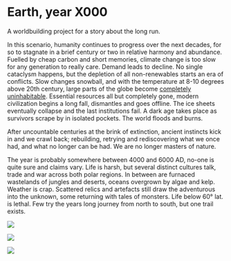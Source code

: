 Earth, year X000
================

A worldbuilding project for a story about the long run.

In this scenario, humanity continues to progress over the next decades, for so to stagnate in a brief century or two in relative harmony and abundance. Fuelled by cheap carbon and short memories, climate change is too slow for any generation to really care. Demand leads to decline. No single cataclysm happens, but the depletion of all non-renewables starts an era of conflicts. Slow changes snowball, and with the temperature at 8-10 degrees above 20th century, large parts of the globe become [completely uninhabitable](https://en.wikipedia.org/wiki/Wet-bulb_temperature#Wet-bulb_temperature_and_health). Essential resources all but completely gone, modern civilization begins a long fall, dismantles and goes offline. The ice sheets eventually collapse and the last institutions fail. A dark age takes place as survivors scrape by in isolated pockets. The world floods and burns.

After uncountable centuries at the brink of extinction, ancient instincts kick in and we crawl back; rebuilding, retrying and rediscovering what we once had, and what no longer can be had. We are no longer masters of nature.

The year is probably somewhere between 4000 and 6000 AD, no-one is quite sure and claims vary. Life is harsh, but several distinct cultures talk, trade and war across both polar regions. In between are furnaced wastelands of jungles and deserts, oceans overgrown by algae and kelp. Weather is crap. Scattered relics and artefacts still draw the adventurous into the unknown, some returning with tales of monsters. Life below 60° lat. is lethal. Few try the years long journey from north to south, but one trail exists.


![](http://imgs.xkcd.com/comics/4_5_degrees.png)

![](http://infobeautiful3.s3.amazonaws.com/2014/04/1276_gigatons_CO2_apr2014.png)

![](http://www.scientificamerican.com/media/inline/partner/apocalypse-soon-has-civilization-passed-the-environmental-point-of-no-return_2.jpg)
